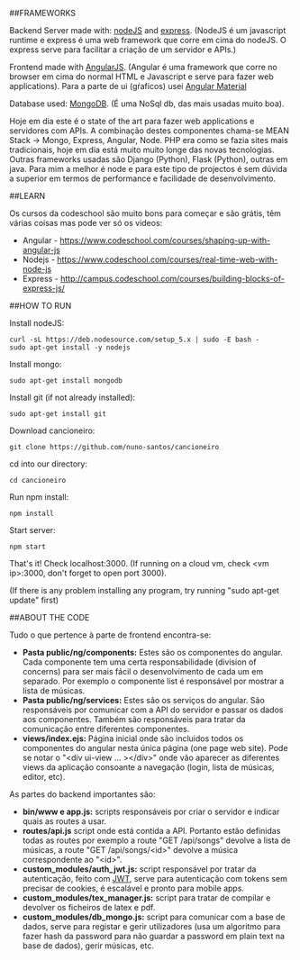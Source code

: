 ##FRAMEWORKS

Backend Server made with: [nodeJS](https://nodejs.org) and [express](http://expressjs.com/). (NodeJS é um javascript runtime e express é uma web framework que corre em cima do nodeJS. O express serve para facilitar a criação de um servidor e APIs.)

Frontend made with [AngularJS](https://angularjs.org/). (Angular é uma framework que corre no browser em cima do normal HTML e Javascript e serve para fazer web applications). Para a parte de ui (gŕaficos) usei [Angular Material](https://material.angularjs.org/latest/)

Database used: [MongoDB](https://www.mongodb.org/). (É uma NoSql db, das mais usadas muito boa).

Hoje em dia este é o state of the art para fazer web applications e servidores com APIs. A combinação destes componentes chama-se MEAN Stack -> Mongo, Express, Angular, Node. PHP era como se fazia sites mais tradicionais, hoje em dia está muito muito longe das novas tecnologias. Outras frameworks usadas são Django (Python), Flask (Python), outras em java. Para mim a melhor é node e para este tipo de projectos é sem dúvida a superior em termos de performance e facilidade de desenvolvimento.

##LEARN

Os cursos da codeschool são muito bons para começar e são grátis, têm várias coisas mas pode ver só os videos:

* Angular - https://www.codeschool.com/courses/shaping-up-with-angular-js
* Nodejs - https://www.codeschool.com/courses/real-time-web-with-node-js
* Express - http://campus.codeschool.com/courses/building-blocks-of-express-js/

##HOW TO RUN

Install nodeJS:
```
curl -sL https://deb.nodesource.com/setup_5.x | sudo -E bash -
sudo apt-get install -y nodejs
```

Install mongo:
```
sudo apt-get install mongodb
```

Install git (if not already installed):
```
sudo apt-get install git
```

Download cancioneiro:
```
git clone https://github.com/nuno-santos/cancioneiro
```

cd into our directory:
```
cd cancioneiro
```

Run npm install:
```
npm install
```

Start server:
```
npm start
```

That's it! Check localhost:3000. (If running on a cloud vm, check \<vm ip\>:3000, don't forget to open port 3000).

(If there is any problem installing any program, try running "sudo apt-get update" first)

##ABOUT THE CODE

Tudo o que pertence à parte de frontend encontra-se:

* **Pasta public/ng/components:** Estes são os componentes do angular. Cada componente tem uma certa responsabilidade (division of concerns) para ser mais fácil o desenvolvimento de cada um em separado. Por exemplo o componente list é responsável por mostrar a lista de músicas.
* **Pasta public/ng/services:** Estes são os serviços do angular. São responsáveis por comunicar com a API do servidor e passar os dados aos componentes. Também são responsáveis para tratar da comunicação entre diferentes componentes. 
* **views/index.ejs:** Página inicial onde são incluidos todos os componentes do angular nesta única página (one page web site). Pode se notar o "\<div ui-view ... \>\</div\>" onde vão aparecer as diferentes views da aplicação consoante a navegação (login, lista de músicas, editor, etc).

As partes do backend importantes são:

* **bin/www e app.js:** scripts responsáveis por criar o servidor e indicar quais as routes a usar.
* **routes/api.js** script onde está contida a API. Portanto estão definidas todas as routes por exemplo a route "GET /api/songs" devolve a lista de músicas, a route "GET /api/songs/\<id\>" devolve a música correspondente ao "\<id\>".
* **custom_modules/auth_jwt.js:** script responsável por tratar da autenticação, feito com [JWT](https://jwt.io/), serve para autenticação com tokens sem precisar de cookies, é escalável e pronto para mobile apps.
* **custom_modules/tex_manager.js:** script para tratar de compilar e devolver os ficheiros de latex e pdf.
* **custom_modules/db_mongo.js:** script para comunicar com a base de dados, serve para registar e gerir utilizadores (usa um algoritmo para fazer hash da password para não guardar a password em plain text na base de dados), gerir músicas, etc.
